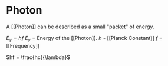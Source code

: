 # Photon
A [[Photon]] can be described as a small "packet" of energy.

$E_y = hf$
$E_y$ = Energy of the [[Photon]].
$h$ - [[Planck Constant]]
$f$ = [[Frequency]]

$hf = \frac{hc}{\lambda}$

